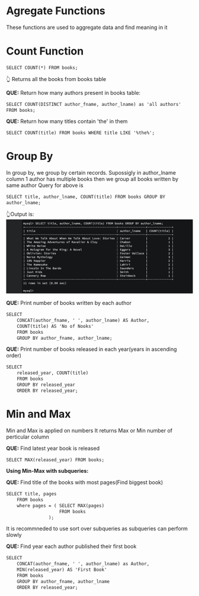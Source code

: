 # **Agregate Functions**

These functions are used to aggregate data and find meaning in it

# Count Function

```
SELECT COUNT(*) FROM books;
```

👆 Returns all the books from books table

**QUE:** Return how many authors present in books table:

```
SELECT COUNT(DISTINCT author_fname, author_lname) as 'all authors' FROM books;
```

**QUE:** Return how many titles contain 'the' in them

```
SELECT COUNT(title) FROM books WHERE title LIKE '%the%';
```

# Group By

In group by, we group by certain records.
Supossigly in author_lname column 1 author has multiple books then we group all books written by same author
Query for above is

```
SELECT title, author_lname, COUNT(title) FROM books GROUP BY author_lname;
```

👆Output is:
![output](./output1.png)

**QUE:** Print number of books written by each author

```
SELECT
    CONCAT(author_fname, ' ', author_lname) AS Author,
    COUNT(title) AS 'No of Nooks'
    FROM books
    GROUP BY author_fname, author_lname;
```

**QUE:** Print number of books released in each year(years in ascending order)

```
SELECT
    released_year, COUNT(title)
    FROM books
    GROUP BY released_year
    ORDER BY released_year;
```

# Min and Max

Min and Max is applied on numbers
It returns Max or Min number of perticular column

**QUE:** Find latest year book is released

```
SELECT MAX(released_year) FROM books;
```

**Using Min-Max with subqueries:**

**QUE:** Find title of the books with most pages(Find biggest book)

```
SELECT title, pages
    FROM books
    where pages = ( SELECT MAX(pages)
                    FROM books
                );
```

It is recommneded to use sort over subqueries as subqueries can perform slowly

**QUE:** Find year each author published their first book

```
SELECT
    CONCAT(author_fname, ' ', author_lname) as Author,
    MIN(released_year) AS 'First Book'
    FROM books
    GROUP BY author_fname, author_lname
    ORDER BY released_year;
```
